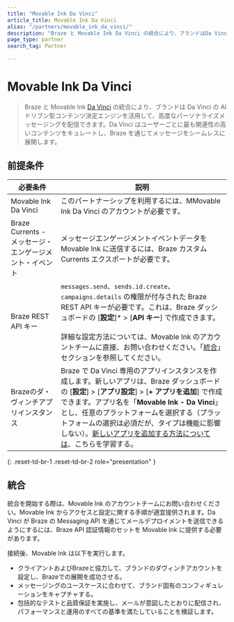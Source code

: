 ```yaml
---
title: "Movable Ink Da Vinci"
article_title: Movable Ink Da Vinci
alias: "/partners/movable_ink_da_vinci/"
description: "Braze と Movable Ink Da Vinci の統合により、ブランドはDa Vinci の AI ドリブン型コンテンツ決定エンジンを活用して、高度なパーソナライズメッセージングを配信できます。Da Vinci はユーザーごとに最も関連性の高いコンテンツをキュレートし、Braze を通じてメッセージをシームレスに展開します。"
page_type: partner
search_tag: Partner

---
```


# Movable Ink Da Vinci

> Braze と Movable Ink [Da Vinci](https://movableink.com/da-vinci) の統合により、ブランドは Da Vinci の AI ドリブン型コンテンツ決定エンジンを活用して、高度なパーソナライズメッセージングを配信できます。Da Vinci はユーザーごとに最も関連性の高いコンテンツをキュレートし、Braze を通じてメッセージをシームレスに展開します。

## 前提条件

| 必要条件 | 説明 |
|------------|-------------|
| Movable Ink Da Vinci | このパートナーシップを利用するには、MMovable Ink Da Vinci のアカウントが必要です。 |
| Braze Currents - メッセージ・エンゲージメント・イベント | メッセージエンゲージメントイベントデータを Movable Ink に送信するには、Braze カスタム Currents エクスポートが必要です。 |
| Braze REST API キー | `messages.send`、`sends.id.create`、`campaigns.details` の権限が付与された Braze REST API キーが必要です。これは、Braze ダッシュボードの [**設定**]* > [**API キー**] で作成できます。<br><br>詳細な設定方法については、Movable Ink のアカウントチームに直接、お問い合わせください。「[統合](#integration)」セクションを参照してください。|
| Brazeのダ・ヴィンチアプリインスタンス | Braze で Da Vinci 専用のアプリインスタンスを作成します。新しいアプリは、Braze ダッシュボードの [**設定**] > [**アプリ設定**] > [**\+ アプリを追加**] で作成できます。アプリ名を「**Movable Ink - Da Vinci**」とし、任意のプラットフォームを選択する（プラットフォームの選択は必須だが、タイプは機能に影響しない）。[新しいアプリを追加する方法については]({{site.baseurl}}/user_guide/administrative/app_settings/workspaces/#step-3-add-your-app-instances)、こちらを学習する。 |
{: .reset-td-br-1 .reset-td-br-2 role="presentation" }

## 統合

統合を開始する際は、Movable Ink のアカウントチームにお問い合わせください。Movable Ink からアクセスと設定に関する手順が適宜提供されます。Da Vinci が Braze の Messaging API を通じてメールデプロイメントを送信できるようにするには、Braze API 認証情報のセットを Movable Ink に提供する必要があります。

接続後、Movable Ink は以下を実行します。

- クライアントおよびBrazeと協力して、ブランドのダヴィンチアカウントを設定し、Brazeでの展開を成功させる。
- メッセージングのユースケースに合わせて、ブランド固有のコンフィギュレーションをキャプチャする。
- 包括的なテストと品質保証を実施し、メールが意図したとおりに配信され、パフォーマンスと運用のすべての基準を満たしていることを検証します。

